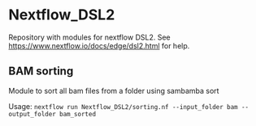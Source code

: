 # Nextflow_DSL2
Repository with modules for nextflow DSL2. See https://www.nextflow.io/docs/edge/dsl2.html for help.

## BAM sorting
Module to sort all bam files from a folder using sambamba sort

Usage: 
```nextflow run Nextflow_DSL2/sorting.nf --input_folder bam --output_folder bam_sorted```
